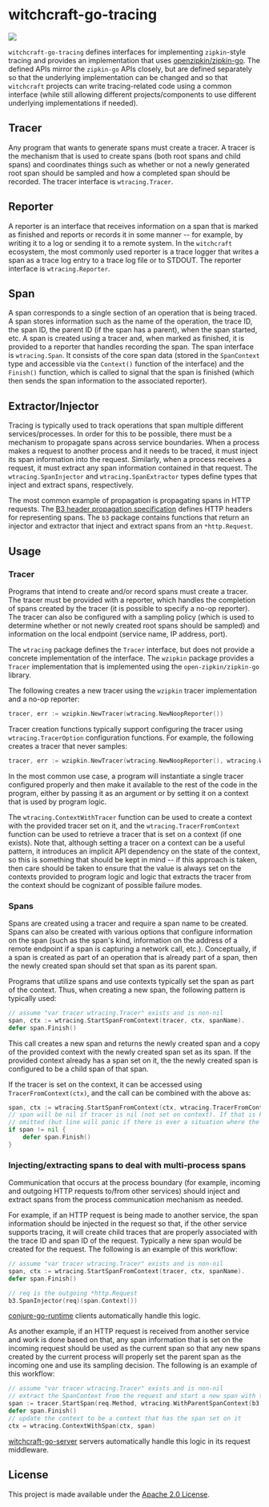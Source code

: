 witchcraft-go-tracing
=====================
[![](https://godoc.org/github.com/palantir/witchcraft-go-tracing?status.svg)](http://godoc.org/github.com/palantir/witchcraft-go-tracing)

`witchcraft-go-tracing` defines interfaces for implementing `zipkin`-style tracing and provides an implementation that 
uses [openzipkin/zipkin-go](https://github.com/openzipkin/zipkin-go). The defined APIs mirror the `zipkin-go` APIs
closely, but are defined separately so that the underlying implementation can be changed and so that `witchcraft` 
projects can write tracing-related code using a common interface (while still allowing different projects/components to
use different underlying implementations if needed).

Tracer
------
Any program that wants to generate spans must create a tracer. A tracer is the mechanism that is used to create spans
(both root spans and child spans) and coordinates things such as whether or not a newly generated root span should be
sampled and how a completed span should be recorded. The tracer interface is `wtracing.Tracer`.

Reporter
--------
A reporter is an interface that receives information on a span that is marked as finished and reports or records it in
some manner -- for example, by writing it to a log or sending it to a remote system. In the `witchcraft` ecosystem, the
most commonly used reporter is a trace logger that writes a span as a trace log entry to a trace log file or to STDOUT.
The reporter interface is `wtracing.Reporter`.

Span
----
A span corresponds to a single section of an operation that is being traced. A span stores information such as the name
of the operation, the trace ID, the span ID, the parent ID (if the span has a parent), when the span started, etc. A 
span is created using a tracer and, when marked as finished, it is provided to a reporter that handles recording the 
span. The span interface is `wtracing.Span`. It consists of the core span data (stored in the `SpanContext` type and
accessible via the `Context()` function of the interface) and the `Finish()` function, which is called to signal that
the span is finished (which then sends the span information to the associated reporter).

Extractor/Injector
------------------
Tracing is typically used to track operations that span multiple different services/processes. In order for this to be
possible, there must be a mechanism to propagate spans across service boundaries. When a process makes a request to 
another process and it needs to be traced, it must inject its span information into the request. Similarly, when a 
process receives a request, it must extract any span information contained in that request. The `wtracing.SpanInjector`
and `wtracing.SpanExtractor` types define types that inject and extract spans, respectively.

The most common example of propagation is propagating spans in HTTP requests. The 
[B3 header propagation specification](https://github.com/openzipkin/b3-propagation) defines HTTP headers for 
representing spans. The `b3` package contains functions that return an injector and extractor that inject and extract
spans from an `*http.Request`.  

Usage
-----
### Tracer
Programs that intend to create and/or record spans must create a tracer. The tracer must be provided with a reporter,
which handles the completion of spans created by the tracer (it is possible to specify a no-op reporter). The tracer can
also be configured with a sampling policy (which is used to determine whether or not newly created root spans should be
sampled) and information on the local endpoint (service name, IP address, port).

The `wtracing` package defines the `Tracer` interface, but does not provide a concrete implementation of the interface.
The `wzipkin` package provides a `Tracer` implementation that is implemented using the `open-zipkin/zipkin-go` library.

The following creates a new tracer using the `wzipkin` tracer implementation and a no-op reporter:

```go
tracer, err := wzipkin.NewTracer(wtracing.NewNoopReporter())
```

Tracer creation functions typically support configuring the tracer using `wtracing.TracerOption` configuration 
functions. For example, the following creates a tracer that never samples:

```go
tracer, err := wzipkin.NewTracer(wtracing.NewNoopReporter(), wtracing.WithSampler(func(id uint64) bool { return false }))
```

In the most common use case, a program will instantiate a single tracer configured properly and then make it available
to the rest of the code in the program, either by passing it as an argument or by setting it on a context that is used
by program logic.

The `wtracing.ContextWithTracer` function can be used to create a context with the provided tracer set on it, and the
`wtracing.TracerFromContext` function can be used to retrieve a tracer that is set on a context (if one exists). Note
that, although setting a tracer on a context can be a useful pattern, it introduces an implicit API dependency on the 
state of the context, so this is something that should be kept in mind -- if this approach is taken, then care should be
taken to ensure that the value is always set on the contexts provided to program logic and logic that extracts the 
tracer from the context should be cognizant of possible failure modes. 

### Spans
Spans are created using a tracer and require a span name to be created. Spans can also be created with various options
that configure information on the span (such as the span's kind, information on the address of a remote endpoint if a
span is capturing a network call, etc.). Conceptually, if a span is created as part of an operation that is already part
of a span, then the newly created span should set that span as its parent span.

Programs that utilize spans and use contexts typically set the span as part of the context. Thus, when creating a new
span, the following pattern is typically used:

```go
// assume "var tracer wtracing.Tracer" exists and is non-nil 
span, ctx := wtracing.StartSpanFromContext(tracer, ctx, spanName).
defer span.Finish()
```

This call creates a new span and returns the newly created span and a copy of the provided context with the newly 
created span set as its span. If the provided context already has a span set on it, the the newly created span is 
configured to be a child span of that span.

If the tracer is set on the context, it can be accessed using `TracerFromContext(ctx)`, and the call can be combined
with the above as:

```go
span, ctx := wtracing.StartSpanFromContext(ctx, wtracing.TracerFromContext(ctx), spanName)
// span will be nil if tracer is nil (not set on context). If that is known to never be the case, this check can be
// omitted (but line will panic if there is ever a situation where the context does not have a tracer set) 
if span != nil {
    defer span.Finish()
}
``` 

### Injecting/extracting spans to deal with multi-process spans
Communication that occurs at the process boundary (for example, incoming and outgoing HTTP requests to/from other 
services) should inject and extract spans from the process communication mechanism as needed.

For example, if an HTTP request is being made to another service, the span information should be injected in the request 
so that, if the other service supports tracing, it will create child traces that are properly associated with the trace 
ID and span ID of the request. Typically a new span would be created for the request. The following is an example of
this workflow:

```go
// assume "var tracer wtracing.Tracer" exists and is non-nil 
span, ctx := wtracing.StartSpanFromContext(tracer, ctx, spanName).
defer span.Finish()

// req is the outgoing *http.Request 
b3.SpanInjector(req)(span.Context())
```

[conjure-go-runtime](https://github.com/palantir/conjure-go-runtime) clients automatically handle this logic.

As another example, if an HTTP request is received from another service and work is done based on that, any span 
information that is set on the incoming request should be used as the current span so that any new spans created by the
current process will properly set the parent span as the incoming one and use its sampling decision. The following is an
example of this workflow:

```go
// assume "var tracer wtracing.Tracer" exists and is non-nil
// extract the SpanContext from the request and start a new span with that span as the parent 
span := tracer.StartSpan(req.Method, wtracing.WithParentSpanContext(b3.SpanExtractor(req)()))
defer span.Finish()
// update the context to be a context that has the span set on it
ctx = wtracing.ContextWithSpan(ctx, span)
```

[witchcraft-go-server](https://github.com/palantir/witchcraft-go-server) servers automatically handle this logic in its
request middleware.

License
-------
This project is made available under the [Apache 2.0 License](http://www.apache.org/licenses/LICENSE-2.0).
